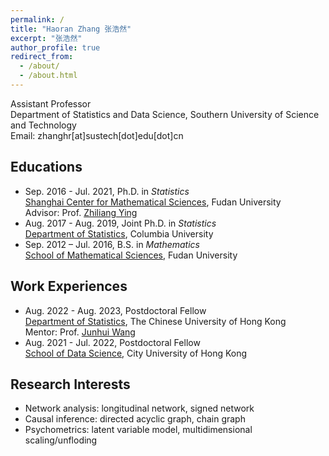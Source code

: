 ```yaml
---
permalink: /
title: "Haoran Zhang 张浩然"
excerpt: "张浩然"
author_profile: true
redirect_from: 
  - /about/
  - /about.html
---
```


Assistant Professor  
Department of Statistics and Data Science, Southern University of Science and Technology  
Email: zhanghr[at]sustech[dot]edu[dot]cn  


## Educations
- Sep. 2016 - Jul. 2021,  Ph.D. in *Statistics*  
[Shanghai Center for Mathematical Sciences](https://scms.fudan.edu.cn/), Fudan University  
Advisor: Prof. [Zhiliang Ying](http://www.stat.columbia.edu/~zying/)
- Aug. 2017 - Aug. 2019,  Joint Ph.D. in *Statistics*  
[Department of Statistics](http://stat.columbia.edu/), Columbia University  
- Sep. 2012 – Jul. 2016,  B.S. in *Mathematics*   
[School of Mathematical Sciences](https://math.fudan.edu.cn/), Fudan University

## Work Experiences
- Aug. 2022 - Aug. 2023, Postdoctoral Fellow   
[Department of Statistics](https://www.sta.cuhk.edu.hk/), The Chinese University of Hong Kong  
Mentor: Prof. [Junhui Wang](https://www.sta.cuhk.edu.hk/peoples/jwang/)
- Aug. 2021 - Jul. 2022,  Postdoctoral Fellow    
[School of Data Science](https://www.sdsc.cityu.edu.hk/), City University of Hong Kong

## Research Interests
- Network analysis: longitudinal network, signed network
- Causal inference: directed acyclic graph, chain graph
- Psychometrics: latent variable model, multidimensional scaling/unfloding



